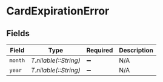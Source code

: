# CardExpirationError


## Fields

| Field                 | Type                  | Required              | Description           |
| --------------------- | --------------------- | --------------------- | --------------------- |
| `month`               | *T.nilable(::String)* | :heavy_minus_sign:    | N/A                   |
| `year`                | *T.nilable(::String)* | :heavy_minus_sign:    | N/A                   |